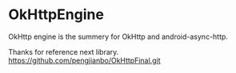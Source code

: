 # OkHttpEngine
OkHttp engine is the summery for OkHttp and android-async-http.

Thanks for reference next library.
https://github.com/pengjianbo/OkHttpFinal.git
